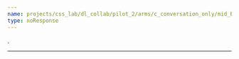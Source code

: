 ```yaml
---
name: projects/css_lab/dl_collab/pilot_2/arms/c_conversation_only/mid_B.md
type: noResponse
---
```


.

---
